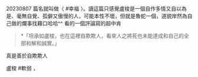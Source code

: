 20230807
篇名就叫做〈 #幸福 〉。讀這篇只感覺盧梭是一個自作多情又自以為是、毫無自覺、孤僻又傲慢的人，可能本性不壞，但就是魯蛇一個，道貌岸然為自己做的爛事找藉口哈哈^^
看的一個評論寫的超中肯
>*「坦承如盧梭，也在這裡自欺欺人，看來人之將死也未能達成和自己的全部和解和誠實。」

真是善於自欺欺人

盧梭 #軟弱 ，